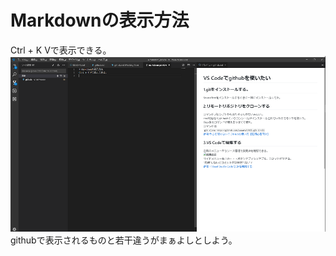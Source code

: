 # Markdownの表示方法
Ctrl + K Vで表示できる。  
![画面](https://github.com/sawara7/til/blob/master/ide/vscode/img/markdown.png?raw=true)  
githubで表示されるものと若干違うがまぁよしとしよう。
